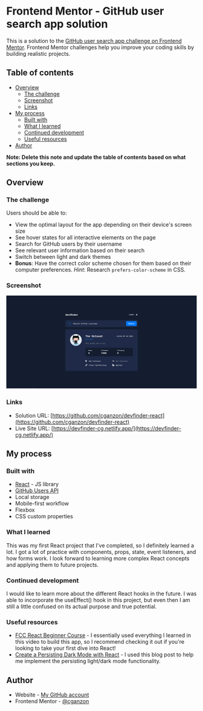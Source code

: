 # Frontend Mentor - GitHub user search app solution

This is a solution to the [GitHub user search app challenge on Frontend Mentor](https://www.frontendmentor.io/challenges/github-user-search-app-Q09YOgaH6). Frontend Mentor challenges help you improve your coding skills by building realistic projects. 

## Table of contents

- [Overview](#overview)
  - [The challenge](#the-challenge)
  - [Screenshot](#screenshot)
  - [Links](#links)
- [My process](#my-process)
  - [Built with](#built-with)
  - [What I learned](#what-i-learned)
  - [Continued development](#continued-development)
  - [Useful resources](#useful-resources)
- [Author](#author)

**Note: Delete this note and update the table of contents based on what sections you keep.**

## Overview

### The challenge

Users should be able to:

- View the optimal layout for the app depending on their device's screen size
- See hover states for all interactive elements on the page
- Search for GitHub users by their username
- See relevant user information based on their search
- Switch between light and dark themes
- **Bonus**: Have the correct color scheme chosen for them based on their computer preferences. _Hint_: Research `prefers-color-scheme` in CSS.

### Screenshot

![](./screenshot.png)

### Links

- Solution URL: [https://github.com/cganzon/devfinder-react](https://github.com/cganzon/devfinder-react)
- Live Site URL: [https://devfinder-cg.netlify.app/](https://devfinder-cg.netlify.app/)

## My process

### Built with

- [React](https://reactjs.org/) - JS library
- [GitHub Users API](https://docs.github.com/en/rest/reference/users#get-a-user)
- Local storage
- Mobile-first workflow
- Flexbox
- CSS custom properties

### What I learned

This was my first React project that I've completed, so I definitely learned a lot. I got a lot of practice with components, props, state, event listeners, and how forms work. I look forward to learning more complex React concepts and applying them to future projects.

### Continued development

I would like to learn more about the different React hooks in the future. I was able to incorporate the useEffect() hook in this project, but even then I am still a little confused on its actual purpose and true potential.

### Useful resources

- [FCC React Beginner Course](https://www.youtube.com/watch?v=bMknfKXIFA8&t=36252s&ab_channel=freeCodeCamp.org) - I essentially used everything I learned in this video to build this app, so I recommend checking it out if you're looking to take your first dive into React!
- [Create a Persisting Dark Mode with React](https://www.pullrequest.com/blog/create-a-persisting-dark-mode-with-react/) - I used this blog post to help me implement the persisting light/dark mode functionality.

## Author

- Website - [My GitHub account](https://github.com/cganzon)
- Frontend Mentor - [@cganzon](https://www.frontendmentor.io/profile/cganzon)
